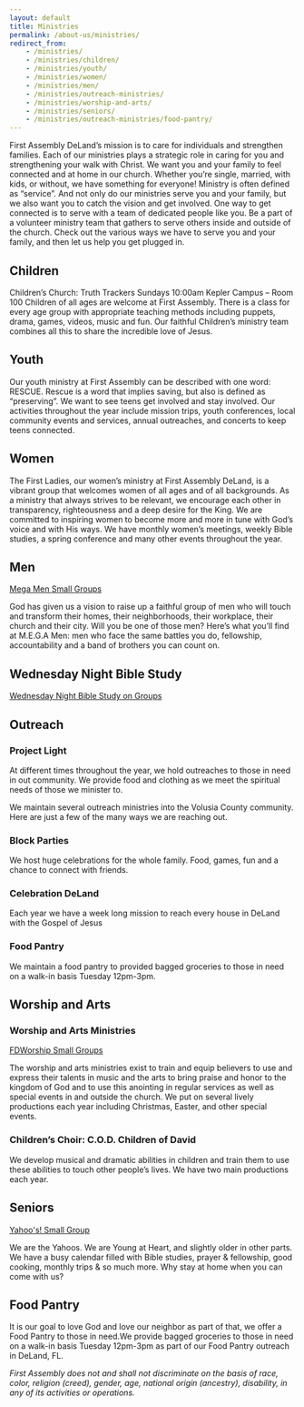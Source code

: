 ```yaml
---
layout: default
title: Ministries
permalink: /about-us/ministries/
redirect_from:
    - /ministries/
    - /ministries/children/
    - /ministries/youth/
    - /ministries/women/
    - /ministries/men/
    - /ministries/outreach-ministries/
    - /ministries/worship-and-arts/
    - /ministries/seniors/
    - /ministries/outreach-ministries/food-pantry/
---
```


First Assembly DeLand’s mission is to care for individuals and strengthen families. Each of our ministries plays a strategic role in caring for you and strengthening your walk with Christ. We want you and your family to feel connected and at home in our church. Whether you’re single, married, with kids, or without, we have something for everyone! Ministry is often defined as “service”. And not only do our ministries serve you and your family, but we also want you to catch the vision and get involved. One way to get connected is to serve with a team of dedicated people like you. Be a part of a volunteer ministry team that gathers to serve others inside and outside of the church. Check out the various ways we have to serve you and your family, and then let us help you get plugged in.

## Children

Children’s Church: Truth Trackers Sundays 10:00am Kepler Campus – Room 100 Children of all ages are welcome at First Assembly. There is a class for every age group with appropriate teaching methods including puppets, drama, games, videos, music and fun. Our faithful Children’s ministry team combines all this to share the incredible love of Jesus.

## Youth

Our youth ministry at First Assembly can be described with one word: RESCUE. Rescue is a word that implies saving, but also is defined as “preserving”. We want to see teens get involved and stay involved. Our activities throughout the year include mission trips, youth conferences, local community events and services, annual outreaches, and concerts to keep teens connected.

## Women

The First Ladies, our women’s ministry at First Assembly DeLand, is a vibrant group that welcomes women of all ages and of all backgrounds. As a ministry that always strives to be relevant, we encourage each other in transparency, righteousness and a deep desire for the King. We are committed to inspiring women to become more and more in tune with God’s voice and with His ways. We have monthly women’s meetings, weekly Bible studies, a spring conference and many other events throughout the year.

## Men

[Mega Men Small Groups](https://firstdeland.churchcenter.com/groups/community-groups/mega-men)

God has given us a vision to raise up a faithful group of men who will touch and transform their homes, their neighborhoods, their workplace, their church and their city. Will you be one of those men? Here’s what you’ll find at M.E.G.A Men: men who face the same battles you do, fellowship, accountability and a band of brothers you can count on.

## Wednesday Night Bible Study

[Wednesday Night Bible Study on Groups](https://firstdeland.churchcenter.com/groups/community-groups/wednesday-night-bible-study-good-or-god)

## Outreach

### Project Light

At different times throughout the year, we hold outreaches to those in need in out community. We provide food and clothing as we meet the spiritual needs of those we minister to.

We maintain several outreach ministries into the Volusia County community. Here are just a few of the many ways we are reaching out.

### Block Parties

We host huge celebrations for the whole family. Food, games, fun and a chance to connect with friends.

### Celebration DeLand

Each year we have a week long mission to reach every house in DeLand with the Gospel of Jesus

### Food Pantry

We maintain a food pantry to provided bagged groceries to those in need on a walk-in basis Tuesday 12pm-3pm.

## Worship and Arts

### Worship and Arts Ministries

[FDWorship Small Groups](https://firstdeland.churchcenter.com/groups/community-groups/fdworship-small-groups)

The worship and arts ministries exist to train and equip believers to use and express their talents in music and the arts to bring praise and honor to the kingdom of God and to use this anointing in regular services as well as special events in and outside the church. We put on several lively productions each year including Christmas, Easter, and other special events.

### Children’s Choir: C.O.D. Children of David

We develop musical and dramatic abilities in children and train them to use these abilities to touch other people’s lives. We have two main productions each year.

## Seniors

[Yahoo's! Small Group](https://firstdeland.churchcenter.com/groups/community-groups/yahoo-s)

We are the Yahoos. We are Young at Heart, and slightly older in other parts. We have a busy calendar filled with Bible studies, prayer & fellowship, good cooking, monthly trips & so much more. Why stay at home when you can come with us?

## Food Pantry

It is our goal to love God and love our neighbor as part of that, we offer a Food Pantry to those in need.We provide bagged groceries to those in need on a walk-in basis Tuesday 12pm-3pm as part of our Food Pantry outreach in DeLand, FL.

*First Assembly does not and shall not discriminate on the basis of race, color, religion (creed), gender, age, national origin (ancestry), disability, in any of its activities or operations.*